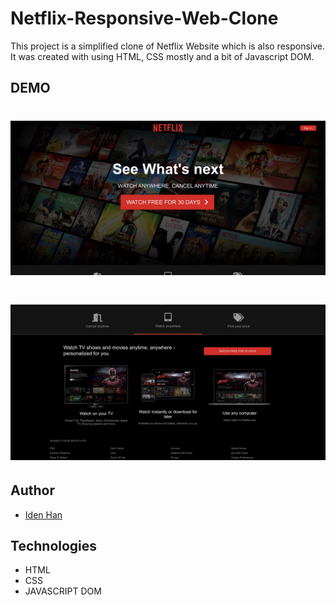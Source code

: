 # Netflix-Responsive-Web-Clone

This project is a simplified clone of Netflix Website which is also responsive. It was created with using HTML, CSS mostly and a bit of Javascript DOM.

## DEMO

# <p align="center"><img src="img/demo2.jpeg"/></p>
# <p align="center"><img src="img/demo1.jpeg"/></p>


## Author

- [Iden Han](https://idenhan.tistory.com/)

## Technologies

- HTML
- CSS
- JAVASCRIPT DOM
